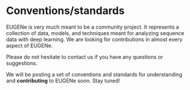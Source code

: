 # Conventions/standards

EUGENe is very much meant to be a community project. It represents a collection of data, models, and techniques meant for analyzing sequence data with deep learning. We are looking for contributions in almost every aspect of EUGENe.

Please do not hesitate to contact us if you have any questions or suggestions.

We will be posting a set of conventions and standards for understanding and **contributing** to EUGENe soon. Stay tuned!